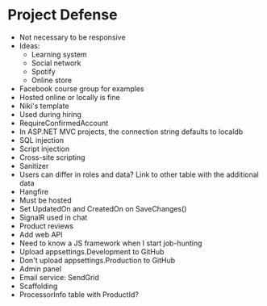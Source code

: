 # Project Defense

- Not necessary to be responsive
- Ideas:
    - Learning system
    - Social network
    - Spotify
    - Online store
- Facebook course group for examples
- Hosted online or locally is fine
- Niki's template
- Used during hiring
- RequireConfirmedAccount
- In ASP.NET MVC projects, the connection string defaults to localdb
- SQL injection
- Script injection
- Cross-site scripting
- Sanitizer
- Users can differ in roles and data? Link to other table with the additional data
- Hangfire
- Must be hosted
- Set UpdatedOn and CreatedOn on SaveChanges()
- SignalR used in chat
- Product reviews
- Add web API
- Need to know a JS framework when I start job-hunting
- Upload appsettings.Development to GitHub
- Don't upload appsettings.Production to GitHub
- Admin panel
- Email service: SendGrid
- Scaffolding
- ProcessorInfo table with ProductId?
